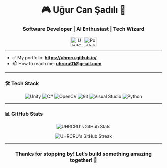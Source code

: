 <h1 align="center">🎮 Uğur Can Şadılı 🚀</h1>
<h3 align="center">Software Developer | AI Enthusiast | Tech Wizard</h3>


<p align="center">
  <a href="https://linkedin.com/in/UHRCRU" target="blank"><img align="center" src="https://raw.githubusercontent.com/rahuldkjain/github-profile-readme-generator/master/src/images/icons/Social/linked-in-alt.svg" alt="UHRCRU" height="30" width="40" /></a>
  <a href="https://uhrcru.github.io/" target="blank"><img align="center" src="https://raw.githubusercontent.com/rahuldkjain/github-profile-readme-generator/master/src/images/icons/Social/rss.svg" alt="Portfolio" height="30" width="40" /></a>
</p>

---

- ✅ My portfolio: **https://uhrcru.github.io/**
- 📫 How to reach me: **uhrcru01@gmail.com**

---

### 🛠 Tech Stack

<p align="center">
  <img src="https://img.shields.io/badge/unity-%23000000.svg?style=for-the-badge&logo=unity&logoColor=white" alt="Unity">
  <img src="https://img.shields.io/badge/c%23-%23239120.svg?style=for-the-badge&logo=c-sharp&logoColor=white" alt="C#">
  <img src="https://img.shields.io/badge/opencv-%23white.svg?style=for-the-badge&logo=opencv&logoColor=white" alt="OpenCV">
  <img src="https://img.shields.io/badge/git-%23F05033.svg?style=for-the-badge&logo=git&logoColor=white" alt="Git">
  <img src="https://img.shields.io/badge/Visual%20Studio-5C2D91.svg?style=for-the-badge&logo=visual-studio&logoColor=white" alt="Visual Studio">
  <img src="https://img.shields.io/badge/Python-3776AB.svg?style=for-the-badge&logo=python&logoColor=white" alt="Python">
</p>

---

### 📊 GitHub Stats

<p align="center">
  <img src="https://github-readme-stats.vercel.app/api?username=UHRCRU&show_icons=true&theme=radical" alt="UHRCRU's GitHub Stats" />
</p>

<p align="center">
  <img src="https://github-readme-streak-stats.herokuapp.com/?user=UHRCRU&theme=radical" alt="UHRCRU's GitHub Streak" />
</p>

---

<h3 align="center">Thanks for stopping by! Let's build something amazing together! 🚀</h3>
